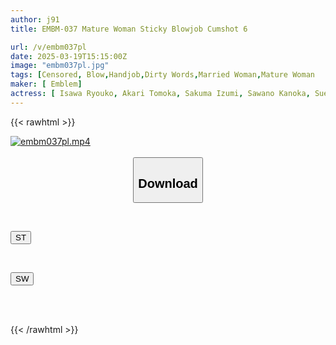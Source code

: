 ```yaml
---
author: j91
title: EMBM-037 Mature Woman Sticky Blowjob Cumshot 6

url: /v/embm037pl
date: 2025-03-19T15:15:00Z
image: "embm037pl.jpg"
tags: [Censored, Blow,Handjob,Dirty Words,Married Woman,Mature Woman	]
maker: [ Emblem]
actress: [ Isawa Ryouko, Akari Tomoka, Sakuma Izumi, Sawano Kanoka, Suefuji Sayori, Katsuki Ai, Minase Ayaka, Tsuruta Sachi ]
---
```



{{< rawhtml >}}

<div class="video" data-videoid="dPBR43R07Qckqr4">
    <a href="javascript:;">
        <img src="/v/embm037pl/embm037pl.jpg" width="WIDTH" height="HEIGHT" alt="embm037pl.mp4" loading="lazy">
    </a>
</div>

<script type="text/javascript" src="https://j91.asia/asset/on-demand-st.js"></script>

<br>
  <link rel="stylesheet" href="https://j91.asia/asset/bs5.css">
  
  <center>
  <button class="btn btn-primary" type="button" data-bs-toggle="collapse" data-bs-target=".multi-collapse" aria-expanded="false" aria-controls="multiCollapseExample1 multiCollapseExample2"><h2>Download</h2></button></center>
</p>
<div class="row">
  <div class="col">
    <div class="collapse multi-collapse" id="multiCollapseExample1">
      <div class="card card-body">
	      	      <br>
<div class="buttons">  
<p><a href="/v/embm037pl/st.html" target="_blank"><button class="btn-hover color-3"><i class="fa fa-download"></i> ST</button></a></p></div>
    </div>
  </div>
</div>
  <div class="col">
    <div class="collapse multi-collapse" id="multiCollapseExample2">
      <div class="card card-body">
	      <br>
<div class="buttons">
<p><a href="/v/embm037pl/sw.html" target="_blank"><button class="btn-hover color-2"><i class="fa fa-download"></i> SW</button></a></p></div>
<br><br>
      </div>
    </div>
  </div>
</div>

{{< /rawhtml >}}